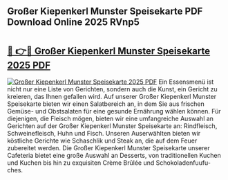 ## Großer Kiepenkerl Munster Speisekarte PDF Download Online 2025 RVnp5

# <h2><a href="http://gc8ugc.nevu.top/?p=Gro%c3%9fer+Kiepenkerl+Munster+Speisekarte">🔗 👉🔴 Großer Kiepenkerl Munster Speisekarte 2025 PDF</a></h2>

[![Großer Kiepenkerl Munster Speisekarte 2025 PDF](https://i.imgur.com/dBaPXMq.png)](http://gc8ugc.nevu.top/?p=Gro%c3%9fer+Kiepenkerl+Munster+Speisekarte)
Ein Essensmenü ist nicht nur eine Liste von Gerichten, sondern auch die Kunst, ein Gericht zu kreieren, das Ihnen gefallen wird. Auf unserer Großer Kiepenkerl Munster Speisekarte bieten wir einen Salatbereich an, in dem Sie aus frischen Gemüse- und Obstsalaten für eine gesunde Ernährung wählen können. Für diejenigen, die Fleisch mögen, bieten wir eine umfangreiche Auswahl an Gerichten auf der Großer Kiepenkerl Munster Speisekarte an: Rindfleisch, Schweinefleisch, Huhn und Fisch. Unseren Auserwählten bieten wir köstliche Gerichte wie Schaschlik und Steak an, die auf dem Feuer zubereitet werden. Die Großer Kiepenkerl Munster Speisekarte unserer Cafeteria bietet eine große Auswahl an Desserts, von traditionellen Kuchen und Kuchen bis hin zu exquisiten Crème Brûlée und Schokoladenfuufu-ches.
